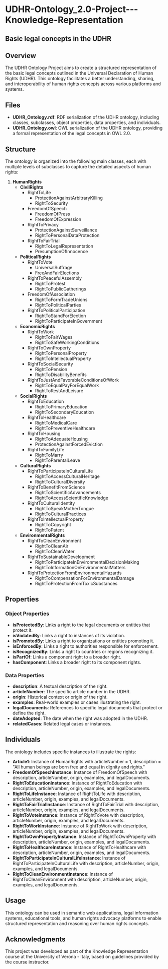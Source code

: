 # UDHR-Ontology_2.0-Project---Knowledge-Representation

## Basic legal concepts in the UDHR


## Overview

The UDHR Ontology Project aims to create a structured representation of the basic legal concepts outlined in the Universal Declaration of Human Rights (UDHR). This ontology facilitates a better understanding, sharing, and interoperability of human rights concepts across various platforms and systems.

## Files

- **UDHR_Ontology.rdf**: RDF serialization of the UDHR ontology, including classes, subclasses, object properties, data properties, and individuals.
- **UDHR_Ontology.owl**: OWL serialization of the UDHR ontology, providing a formal representation of the legal concepts in OWL 2.0.

## Structure

The ontology is organized into the following main classes, each with multiple levels of subclasses to capture the detailed aspects of human rights:

1. **HumanRights**
   - **CivilRights**
     - RightToLife
       - ProtectionAgainstArbitraryKilling
       - RightToSecurity
     - FreedomOfSpeech
       - FreedomOfPress
       - FreedomOfExpression
     - RightToPrivacy
       - ProtectionAgainstSurveillance
       - RightToPersonalDataProtection
     - RightToFairTrial
       - RightToLegalRepresentation
       - PresumptionOfInnocence
   - **PoliticalRights**
     - RightToVote
       - UniversalSuffrage
       - FreeAndFairElections
     - RightToPeacefulAssembly
       - RightToProtest
       - RightToPublicGatherings
     - FreedomOfAssociation
       - RightToFormTradeUnions
       - RightToPoliticalParties
     - RightToPoliticalParticipation
       - RightToStandForElection
       - RightToParticipateInGovernment
   - **EconomicRights**
     - RightToWork
       - RightToFairWages
       - RightToSafeWorkingConditions
     - RightToOwnProperty
       - RightToPersonalProperty
       - RightToIntellectualProperty
     - RightToSocialSecurity
       - RightToPension
       - RightToDisabilityBenefits
     - RightToJustAndFavorableConditionsOfWork
       - RightToEqualPayForEqualWork
       - RightToRestAndLeisure
   - **SocialRights**
     - RightToEducation
       - RightToPrimaryEducation
       - RightToSecondaryEducation
     - RightToHealthcare
       - RightToMedicalCare
       - RightToPreventiveHealthcare
     - RightToHousing
       - RightToAdequateHousing
       - ProtectionAgainstForcedEviction
     - RightToFamilyLife
       - RightToMarry
       - RightToParentalLeave
   - **CulturalRights**
     - RightToParticipateInCulturalLife
       - RightToAccessCulturalHeritage
       - RightToCulturalDiversity
     - RightToBenefitFromScience
       - RightToScientificAdvancements
       - RightToAccessScientificKnowledge
     - RightToCulturalIdentity
       - RightToSpeakMotherTongue
       - RightToCulturalPractices
     - RightToIntellectualProperty
       - RightToCopyright
       - RightToPatent
   - **EnvironmentalRights**
     - RightToCleanEnvironment
       - RightToCleanAir
       - RightToCleanWater
     - RightToSustainableDevelopment
       - RightToParticipateInEnvironmentalDecisionMaking
       - RightToInformationOnEnvironmentalMatters
     - RightToProtectionFromEnvironmentalHazards
       - RightToCompensationForEnvironmentalDamage
       - RightToProtectionFromToxicSubstances

## Properties

### Object Properties

- **isProtectedBy**: Links a right to the legal documents or entities that protect it.
- **isViolatedBy**: Links a right to instances of its violation.
- **isPromotedBy**: Links a right to organizations or entities promoting it.
- **isEnforcedBy**: Links a right to authorities responsible for enforcement.
- **isRecognizedBy**: Links a right to countries or regions recognizing it.
- **isPartOf**: Links a component right to a broader right.
- **hasComponent**: Links a broader right to its component rights.

### Data Properties

- **description**: A textual description of the right.
- **articleNumber**: The specific article number in the UDHR.
- **origin**: Historical context or origin of the right.
- **examples**: Real-world examples or cases illustrating the right.
- **legalDocuments**: References to specific legal documents that protect or define the right.
- **dateAdopted**: The date when the right was adopted in the UDHR.
- **relatedCases**: Related legal cases or instances.

## Individuals

The ontology includes specific instances to illustrate the rights:

- **Article1**: Instance of HumanRights with articleNumber = 1, description = "All human beings are born free and equal in dignity and rights."
- **FreedomOfSpeechInstance**: Instance of FreedomOfSpeech with description, articleNumber, origin, examples, and legalDocuments.
- **RightToEducationInstance**: Instance of RightToEducation with description, articleNumber, origin, examples, and legalDocuments.
- **RightToLifeInstance**: Instance of RightToLife with description, articleNumber, origin, examples, and legalDocuments.
- **RightToFairTrialInstance**: Instance of RightToFairTrial with description, articleNumber, origin, examples, and legalDocuments.
- **RightToVoteInstance**: Instance of RightToVote with description, articleNumber, origin, examples, and legalDocuments.
- **RightToWorkInstance**: Instance of RightToWork with description, articleNumber, origin, examples, and legalDocuments.
- **RightToOwnPropertyInstance**: Instance of RightToOwnProperty with description, articleNumber, origin, examples, and legalDocuments.
- **RightToHealthcareInstance**: Instance of RightToHealthcare with description, articleNumber, origin, examples, and legalDocuments.
- **RightToParticipateInCulturalLifeInstance**: Instance of RightToParticipateInCulturalLife with description, articleNumber, origin, examples, and legalDocuments.
- **RightToCleanEnvironmentInstance**: Instance of RightToCleanEnvironment with description, articleNumber, origin, examples, and legalDocuments.

## Usage

This ontology can be used in semantic web applications, legal information systems, educational tools, and human rights advocacy platforms to enable structured representation and reasoning over human rights concepts.

## Acknowledgments

This project was developed as part of the Knowledge Representation course at the University of Verona - Italy, based on guidelines provided by the course instructor.

